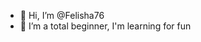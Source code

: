 - 👋 Hi, I’m @Felisha76
- 🌱 I’m a total beginner, I'm learning for fun


<!---
Felisha76/Felisha76 is a ✨ special ✨ repository because its `README.md` (this file) appears on your GitHub profile.
You can click the Preview link to take a look at your changes.
--->
